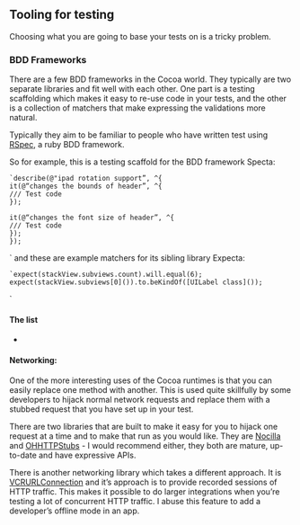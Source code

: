
## Tooling for testing

Choosing what you are going to base your tests on is a tricky problem. 

### BDD Frameworks

There are a few BDD frameworks in the Cocoa world. They typically are two separate libraries and fit well with each other. One part is a testing scaffolding which makes it easy to re-use code in your tests, and the other is a collection of matchers that make expressing the validations more natural. 

Typically they aim to be familiar to people who have written test using [RSpec](http://rspec.info), a ruby BDD framework.

So for example, this is a testing scaffold for the BDD framework Specta:

``` objc
`describe(@"ipad rotation support”, ^{
it(@“changes the bounds of header”, ^{
/// Test code
});

it(@“changes the font size of header”, ^{
/// Test code
});
});
```
`
and these are example matchers for its sibling library Expecta:

``` objc
`expect(stackView.subviews.count).will.equal(6);
expect(stackView.subviews[0]()).to.beKindOf([UILabel class]());
```
`
#### The list

- 

#### Networking:
One of the more interesting uses of the Cocoa runtimes is that you can easily replace one method with another. This is used quite skillfully by some developers to hijack normal network requests and replace them with a stubbed request that you have set up in your test.

There are two libraries that are built to make it easy for you to hijack one request at a time and to make that run as you would like. They are [Nocilla](https://github.com/luisobo/Nocilla) and  [OHHTTPStubs](https://github.com/AliSoftware/OHHTTPStubs) - I would recommend either, they both are mature, up-to-date and have expressive APIs.

There is another networking library which takes a different approach. It is [VCRURLConnection](https://github.com/dstnbrkr/VCRURLConnection) and it’s approach is to provide recorded sessions of HTTP traffic. This makes it possible to do larger integrations when you’re testing a lot of concurrent HTTP traffic. I abuse this feature to add a developer’s offline mode in an app.
